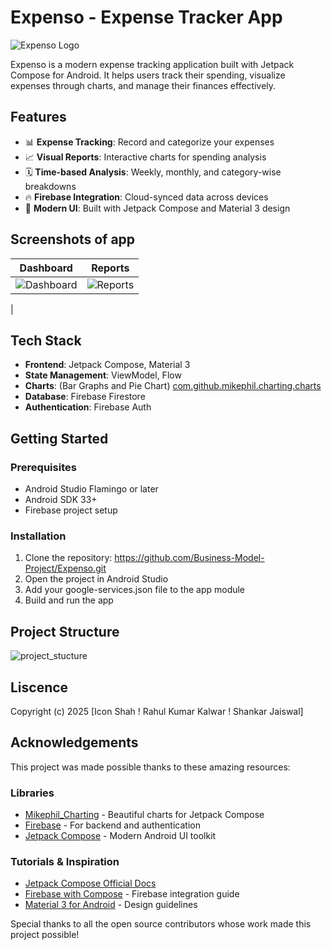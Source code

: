 # Expenso - Expense Tracker App
![Expenso Logo](https://github.com/user-attachments/assets/85c9ac31-a778-4eb5-bb41-226c7548d769)

Expenso is a modern expense tracking application built with Jetpack Compose for Android. It helps users track their spending, visualize expenses through charts, and manage their finances effectively.

## Features
- 📊 **Expense Tracking**: Record and categorize your expenses
- 📈 **Visual Reports**: Interactive charts for spending analysis
- 🗓️ **Time-based Analysis**: Weekly, monthly, and category-wise breakdowns
- 🔥 **Firebase Integration**: Cloud-synced data across devices
- 🎨 **Modern UI**: Built with Jetpack Compose and Material 3 design


## Screenshots of app
| Dashboard | Reports |
|-----------|---------|
| ![Dashboard](https://github.com/user-attachments/assets/c3845fe1-3090-40db-ae3d-95b23f4952ce) | ![Reports](https://github.com/user-attachments/assets/42832a71-ea7f-4661-8230-46028062e466)
 |


 ## Tech Stack
- **Frontend**: Jetpack Compose, Material 3
- **State Management**: ViewModel, Flow
- **Charts**: (Bar Graphs and Pie Chart) [com.github.mikephil.charting.charts](https://github.com/PhilJay/MPAndroidChart)
- **Database**: Firebase Firestore
- **Authentication**: Firebase Auth

## Getting Started

### Prerequisites
- Android Studio Flamingo or later
- Android SDK 33+
- Firebase project setup

### Installation

1. Clone the repository:  https://github.com/Business-Model-Project/Expenso.git
2. Open the project in Android Studio
3. Add your google-services.json file to the app module
4. Build and run the app


## Project Structure

![project_stucture](https://github.com/user-attachments/assets/1d1d6306-dbd1-42f7-a0b2-614aa2e10f0d)



## Liscence
Copyright (c) 2025 [Icon Shah ! Rahul Kumar Kalwar ! Shankar Jaiswal]



## Acknowledgements

This project was made possible thanks to these amazing resources:

### Libraries
- [Mikephil_Charting]((https://github.com/PhilJay/MPAndroidChart)) - Beautiful charts for Jetpack Compose
- [Firebase](https://firebase.google.com/) - For backend and authentication
- [Jetpack Compose](https://developer.android.com/jetpack/compose) - Modern Android UI toolkit

### Tutorials & Inspiration
- [Jetpack Compose Official Docs](https://developer.android.com/jetpack/compose/documentation)
- [Firebase with Compose](https://firebase.google.com/docs/android/setup) - Firebase integration guide
- [Material 3 for Android](https://m3.material.io/develop/android) - Design guidelines


Special thanks to all the open source contributors whose work made this project possible!

